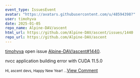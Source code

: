 ```yaml
---
event_type: IssuesEvent
avatar: "https://avatars.githubusercontent.com/u/48594398?"
user: timohyva
date: 2025-01-05
repo_name: Alpine-DAV/ascent
html_url: https://github.com/Alpine-DAV/ascent/issues/1440
repo_url: https://github.com/Alpine-DAV/ascent
---
```


<a href='https://github.com/timohyva' target='_blank'>timohyva</a> open issue <a href='https://github.com/Alpine-DAV/ascent/issues/1440' target='_blank'>Alpine-DAV/ascent#1440</a>.

<p>nvcc application building error with CUDA 11.5.0</p><small>Hi, ascent devs, Happy New Year!...</small><a href='https://github.com/Alpine-DAV/ascent/issues/1440' target='_blank'>View Comment</a>